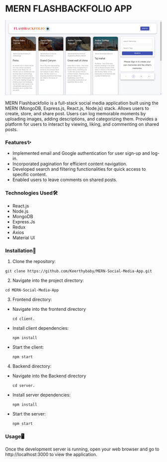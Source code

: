 # MERN FLASHBACKFOLIO APP

![App Image](/client/src/images/web.png)

MERN Flashbackfolio is a full-stack social media application built using the MERN (MongoDB, Express.js, React.js, Node.js) stack. Allows users to create, store, and share post. Users can log memorable moments by uploading images, adding descriptions, and categorizing them. Provides a platform for users to interact by viewing, liking, and commenting on shared posts.

### Features✨

- Implemented email and Google authentication for user sign-up and log-in.
- Incorporated pagination for efficient content navigation.
- Developed search and filtering functionalities for quick access to specific content.
- Enabled users to leave comments on shared posts.

### Technologies Used🛠️

- React.js
- Node.js
- MongoDB
- Express.Js
- Redux
- Axios
- Material UI

### Installation🚀

1. Clone the repository:

```
git clone https://github.com/Keerthybaby/MERN-Social-Media-App.git
```

2. Navigate into the project directory:

```
cd MERN-Social-Media-App
```

3. Frontend directory:

- Navigate into the frontend directory

  ```
  cd client.
  ```

- Install client dependencies:

  ```
  npm install
  ```

- Start the client:

  ```
  npm start
  ```

4. Backend directory:

- Navigate into the Backend directory

  ```
  cd server.
  ```

- Install server dependencies:

  ```
  npm install
  ```

- Start the server:

  ```
  npm start
  ```

### Usage🖥️

Once the development server is running, open your web browser and go to http://localhost:3000 to view the application.
